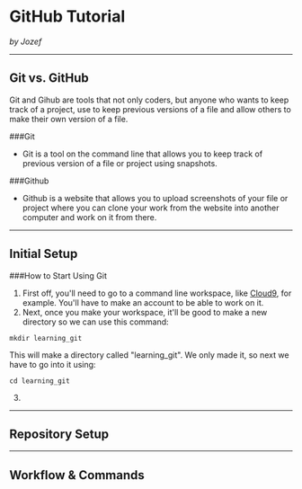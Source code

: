 # GitHub Tutorial

_by Jozef_

---
## Git vs. GitHub

Git and Gihub are tools that not only coders, but anyone who wants to keep track of a project, use to keep previous versions of a file and allow others to make their own version of a file.  
  
###Git
* Git is a tool on the command line that allows you to keep track of previous version of a file or project using snapshots.  
  
###Github
* Github is a website that allows you to upload screenshots of your file or project where you can clone your work from the website into another computer and work on it from there.

---
## Initial Setup

###How to Start Using Git
1. First off, you'll need to go to a command line workspace, like [Cloud9](https://c9.io), for example. You'll have to make an account to be able to work on it.
2. Next, once you make your workspace, it'll be good to make a new directory so we can use this command:
```
mkdir learning_git
```
This will make a directory called "learning_git". We only made it, so next we have to go into it using:
```
cd learning_git
```
3. 

---
## Repository Setup



---
## Workflow & Commands